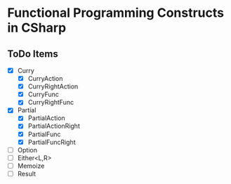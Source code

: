 # Functional Programming Constructs in CSharp #

## ToDo Items ##

- [x] Curry
  - [x] CurryAction
  - [x] CurryRightAction
  - [x] CurryFunc
  - [x] CurryRightFunc
- [x] Partial
  - [x] PartialAction
  - [x] PartialActionRight
  - [x] PartialFunc
  - [x] PartialFuncRight
- [ ] Option<T>
- [ ] Either<L,R>
- [ ] Memoize
- [ ] Result